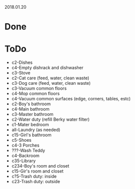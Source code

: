 2018.01.20
# Done

# ToDo
   * c2-Dishes
   * c4-Empty dishrack and dishwasher
   * c3-Stove
   * c2-Cat care (feed, water, clean waste)
   * c3-Dog care (feed, water, clean waste)
   * c3-Vacuum common floors
   * c4-Mop common floors
   * c4-Vacuum common surfaces (edge, corners, tables, estc)
   * c2-Boy's bathroom
   * c4-Main bathroom
   * c3-Master bathroom
   * c2-Water duty (refill Berky water filter)
   * c1-Mater bedroom
   * all-Laundry (as needed)
   * c15-Girl's bathroom
   * c5-Shoes
   * c4-3 Porches
   * ???-Wash Teddy
   * c4-Backroom
   * c35-Library
   * c234-Boy's room and closet
   * c15-Gir's room and closet
   * c?5-Trash duty: inside
   * c23-Trash duty: outside
